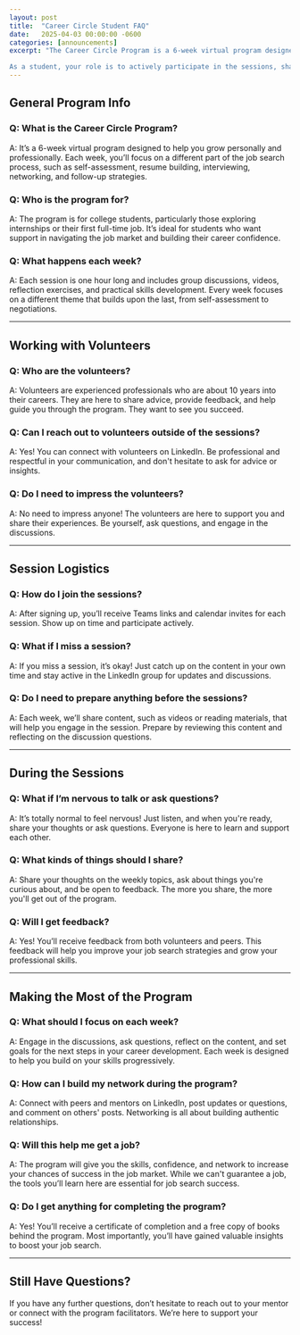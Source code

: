 ```yaml
---
layout: post
title:  "Career Circle Student FAQ"
date:   2025-04-03 00:00:00 -0600
categories: [announcements]
excerpt: "The Career Circle Program is a 6-week virtual program designed to help college juniors gain the skills and confidence needed for a successful job search. Through weekly sessions focused on topics like resume building, networking, interviews, and follow-up strategies, students will engage in group discussions, reflection exercises, and learn from professionals in their field. The program is tailored to help students develop their personal and professional growth, particularly those who may be the first in their family to pursue a career.

As a student, your role is to actively participate in the sessions, share your experiences, and ask questions to deepen your understanding. You’ll receive feedback and mentorship from experienced professionals, allowing you to gain insights into your job search strategies and career development. You are encouraged to connect with mentors and peers outside of the sessions to build your network. By engaging in each weekly topic and reflecting on the lessons learned, you will increase your chances of success in landing your first job."
---
```


## General Program Info

### Q: What is the Career Circle Program?
A: It’s a 6-week virtual program designed to help you grow personally and professionally. Each week, you’ll focus on a different part of the job search process, such as self-assessment, resume building, interviewing, networking, and follow-up strategies.

### Q: Who is the program for?
A: The program is for college students, particularly those exploring internships or their first full-time job. It’s ideal for students who want support in navigating the job market and building their career confidence.

### Q: What happens each week?
A: Each session is one hour long and includes group discussions, videos, reflection exercises, and practical skills development. Every week focuses on a different theme that builds upon the last, from self-assessment to negotiations.

---

## Working with Volunteers

### Q: Who are the volunteers?
A: Volunteers are experienced professionals who are about 10 years into their careers. They are here to share advice, provide feedback, and help guide you through the program. They want to see you succeed.

### Q: Can I reach out to volunteers outside of the sessions?
A: Yes! You can connect with volunteers on LinkedIn. Be professional and respectful in your communication, and don't hesitate to ask for advice or insights.

### Q: Do I need to impress the volunteers?
A: No need to impress anyone! The volunteers are here to support you and share their experiences. Be yourself, ask questions, and engage in the discussions.

---

## Session Logistics

### Q: How do I join the sessions?
A: After signing up, you’ll receive Teams links and calendar invites for each session. Show up on time and participate actively.

### Q: What if I miss a session?
A: If you miss a session, it’s okay! Just catch up on the content in your own time and stay active in the LinkedIn group for updates and discussions.

### Q: Do I need to prepare anything before the sessions?
A: Each week, we’ll share content, such as videos or reading materials, that will help you engage in the session. Prepare by reviewing this content and reflecting on the discussion questions.

---

## During the Sessions

### Q: What if I’m nervous to talk or ask questions?
A: It’s totally normal to feel nervous! Just listen, and when you're ready, share your thoughts or ask questions. Everyone is here to learn and support each other.

### Q: What kinds of things should I share?
A: Share your thoughts on the weekly topics, ask about things you're curious about, and be open to feedback. The more you share, the more you'll get out of the program.

### Q: Will I get feedback?
A: Yes! You’ll receive feedback from both volunteers and peers. This feedback will help you improve your job search strategies and grow your professional skills.

---

## Making the Most of the Program

### Q: What should I focus on each week?
A: Engage in the discussions, ask questions, reflect on the content, and set goals for the next steps in your career development. Each week is designed to help you build on your skills progressively.

### Q: How can I build my network during the program?
A: Connect with peers and mentors on LinkedIn, post updates or questions, and comment on others' posts. Networking is all about building authentic relationships.

### Q: Will this help me get a job?
A: The program will give you the skills, confidence, and network to increase your chances of success in the job market. While we can't guarantee a job, the tools you’ll learn here are essential for job search success.

### Q: Do I get anything for completing the program?
A: Yes! You’ll receive a certificate of completion and a free copy of books behind the program. Most importantly, you’ll have gained valuable insights to boost your job search.

---

## Still Have Questions?
If you have any further questions, don’t hesitate to reach out to your mentor or connect with the program facilitators. We’re here to support your success!

